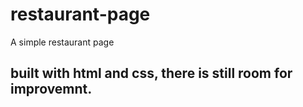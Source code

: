 # restaurant-page
A simple restaurant page
## built with html and css, there is still room for improvemnt.
